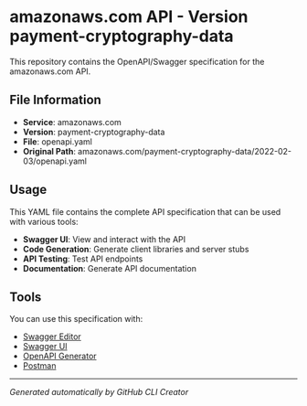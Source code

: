 # amazonaws.com API - Version payment-cryptography-data

This repository contains the OpenAPI/Swagger specification for the amazonaws.com API.

## File Information

- **Service**: amazonaws.com
- **Version**: payment-cryptography-data
- **File**: openapi.yaml
- **Original Path**: amazonaws.com/payment-cryptography-data/2022-02-03/openapi.yaml

## Usage

This YAML file contains the complete API specification that can be used with various tools:

- **Swagger UI**: View and interact with the API
- **Code Generation**: Generate client libraries and server stubs
- **API Testing**: Test API endpoints
- **Documentation**: Generate API documentation

## Tools

You can use this specification with:

- [Swagger Editor](https://editor.swagger.io/)
- [Swagger UI](https://swagger.io/tools/swagger-ui/)
- [OpenAPI Generator](https://openapi-generator.tech/)
- [Postman](https://www.postman.com/)

---

*Generated automatically by GitHub CLI Creator*
